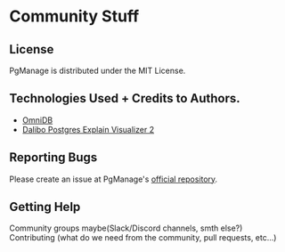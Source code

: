 # Community Stuff

## License

PgManage is distributed under the MIT License.

## Technologies Used + Credits to Authors.

- [OmniDB](https://github.com/OmniDB/OmniDB)
- [Dalibo Postgres Explain Visualizer 2](https://github.com/dalibo/pev2)

## Reporting Bugs

Please create an issue at PgManage's [official repository](https://github.com/commandprompt/pgmanage/issues).

## Getting Help

Community groups maybe(Slack/Discord channels, smth else?)
Contributing (what do we need from the community, pull requests, etc...)